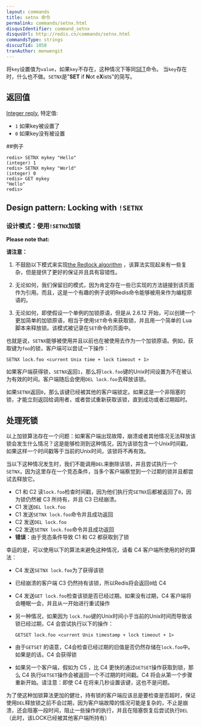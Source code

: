 ```yaml
---
layout: commands
title: setnx 命令
permalink: commands/setnx.html
disqusIdentifier: command_setnx
disqusUrl: http://redis.cn/commands/setnx.html
commandsType: strings
discuzTid: 1050
tranAuthor: menwengit
---
```


将`key`设置值为`value`，如果`key`不存在，这种情况下等同[SET](/commands/set.html)命令。
当`key`存在时，什么也不做。`SETNX`是"**SET** if **N**ot e**X**ists"的简写。

## 返回值

[Integer reply](/topics/protocol.html#integer-reply), 特定值:

* `1` 如果key被设置了
* `0` 如果key没有被设置

##例子

	redis> SETNX mykey "Hello"
	(integer) 1
	redis> SETNX mykey "World"
	(integer) 0
	redis> GET mykey
	"Hello"
	redis> 

## Design pattern: Locking with `!SETNX`

### 设计模式：使用`!SETNX`加锁

**Please note that:**

**请注意：**

1. 不鼓励以下模式来实现[the Redlock algorithm](http://redis.cn/topics/distlock.html) ，该算法实现起来有一些复杂，但是提供了更好的保证并且具有容错性。

2. 无论如何，我们保留旧的模式，因为肯定存在一些已实现的方法链接到该页面作为引用。而且，这是一个有趣的例子说明Redis命令能够被用来作为编程原语的。

3. 无论如何，即使假设一个单例的加锁原语，但是从 2.6.12 开始，可以创建一个更加简单的加锁原语，相当于使用`SET`命令来获取锁，并且用一个简单的 Lua 脚本来释放锁。该模式被记录在`SET`命令的页面中。

也就是说，`SETNX`能够被使用并且以前也在被使用去作为一个加锁原语。例如，获取键为`foo`的锁，客户端可以尝试一下操作：


	SETNX lock.foo <current Unix time + lock timeout + 1>


如果客户端获得锁，`SETNX`返回`1`，那么将`lock.foo`键的Unix时间设置为不在被认为有效的时间。客户端随后会使用`DEL lock.foo`去释放该锁。

如果`SETNX`返回`0`，那么该键已经被其他的客户端锁定。如果这是一个非阻塞的锁，才能立刻返回给调用者，或者尝试重新获取该锁，直到成功或者过期超时。

## 处理死锁

以上加锁算法存在一个问题：如果客户端出现故障，崩溃或者其他情况无法释放该锁会发生什么情况？这是能够检测到这种情况，因为该锁包含一个Unix时间戳，如果这样一个时间戳等于当前的Unix时间，该锁将不再有效。

当以下这种情况发生时，我们不能调用`DEL`来删除该锁，并且尝试执行一个`SETNX`，因为这里存在一个竞态条件，当多个客户端察觉到一个过期的锁并且都尝试去释放它。

* C1 和 C2 读`lock.foo`检查时间戳，因为他们执行完`SETNX`后都被返回了`0`，因为锁仍然被 C3 所持有，并且 C3 已经崩溃。
* C1 发送`DEL lock.foo`
* C1 发送`SETNX lock.foo`命令并且成功返回
* C2 发送`DEL lock.foo`
* C2 发送`SETNX lock.foo`命令并且成功返回
* **错误**：由于竞态条件导致 C1 和 C2 都获取到了锁

幸运的是，可以使用以下的算法来避免这种情况，请看 C4 客户端所使用的好的算法：

*   C4 发送`SETNX lock.foo`为了获得该锁
*   已经崩溃的客户端 C3 仍然持有该锁，所以Redis将会返回`0`给 C4
*   C4 发送`GET lock.foo`检查该锁是否已经过期。如果没有过期，C4 客户端将会睡眠一会，并且从一开始进行重试操作
*   另一种情况，如果因为 `lock.foo`键的Unix时间小于当前的Unix时间而导致该锁已经过期，C4 会尝试执行以下的操作：


    	GETSET lock.foo <current Unix timestamp + lock timeout + 1>


*   由于`GETSET` 的语意，C4会检查已经过期的旧值是否仍然存储在`lock.foo`中。如果是的话，C4 会获得锁
*   如果另一个客户端，假如为 C5 ，比 C4 更快的通过`GETSET`操作获取到锁，那么 C4 执行`GETSET`操作会被返回一个不过期的时间戳。C4 将会从第一个步骤重新开始。请注意：即使 C4 在将来几秒设置该键，这也不是问题。


为了使这种加锁算法更加的健壮，持有锁的客户端应该总是要检查是否超时，保证使用`DEL`释放锁之前不会过期，因为客户端故障的情况可能是复杂的，不止是崩溃，还会阻塞一段时间，阻止一些操作的执行，并且在阻塞恢复后尝试执行`DEL`（此时，该LOCK已经被其他客户端所持有）